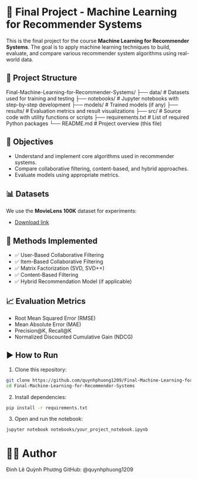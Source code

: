 # 🎯 Final Project - Machine Learning for Recommender Systems

This is the final project for the course **Machine Learning for Recommender Systems**. The goal is to apply machine learning techniques to build, evaluate, and compare various recommender system algorithms using real-world data.

## 📁 Project Structure

Final-Machine-Learning-for-Recommender-Systems/
├── data/                    # Datasets used for training and testing
├── notebooks/               # Jupyter notebooks with step-by-step development
├── models/                  # Trained models (if any)
├── results/                 # Evaluation metrics and result visualizations
├── src/                     # Source code with utility functions or scripts
├── requirements.txt         # List of required Python packages
└── README.md                # Project overview (this file)

## 📌 Objectives

- Understand and implement core algorithms used in recommender systems.
- Compare collaborative filtering, content-based, and hybrid approaches.
- Evaluate models using appropriate metrics.

## 📊 Datasets

We use the **MovieLens 100K** dataset for experiments:
- [Download link](https://grouplens.org/datasets/movielens/100k/)

## 🧠 Methods Implemented

- ✅ User-Based Collaborative Filtering
- ✅ Item-Based Collaborative Filtering
- ✅ Matrix Factorization (SVD, SVD++)
- ✅ Content-Based Filtering
- ✅ Hybrid Recommendation Model (if applicable)

## 📈 Evaluation Metrics

- Root Mean Squared Error (RMSE)
- Mean Absolute Error (MAE)
- Precision@K, Recall@K
- Normalized Discounted Cumulative Gain (NDCG)

## ▶️ How to Run

1. Clone this repository:
```bash
git clone https://github.com/quynhphuong1209/Final-Machine-Learning-for-Recommender-Systems.git
cd Final-Machine-Learning-for-Recommender-Systems
```
2. Install dependencies:
```bash
pip install -r requirements.txt
```
3. Open and run the notebook:
```bash
jupyter notebook notebooks/your_project_notebook.ipynb
```
# 👩‍💻 Author
Đinh Lê Quỳnh Phương
GitHub: @quynhphuong1209
